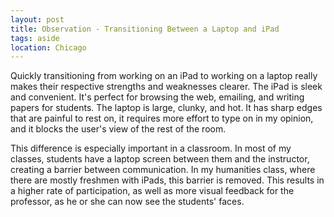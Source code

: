 ```yaml
---
layout: post
title: Observation - Transitioning Between a Laptop and iPad
tags: aside
location: Chicago
---
```


<p>Quickly transitioning from working on an iPad to working on a laptop really makes their respective strengths and weaknesses clearer. The iPad is sleek and convenient. It's perfect for browsing the web, emailing, and writing papers for students. The laptop is large, clunky, and hot. It has sharp edges that are painful to rest on, it requires more effort to type on in my opinion, and it blocks the user's view of the rest of the room.</p>
<p>This difference is especially important in a classroom. In most of my classes, students have a laptop screen between them and the instructor, creating a barrier between communication. In my humanities class, where there are mostly freshmen with iPads, this barrier is removed. This results in a higher rate of participation, as well as more visual feedback for the professor, as he or she can now see the students' faces.</p>